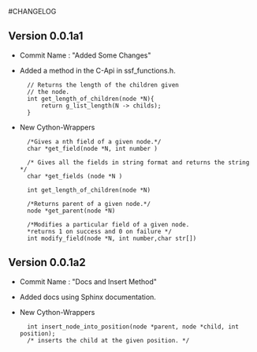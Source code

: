 #CHANGELOG 
## Version 0.0.1a1
* Commit Name : "Added Some Changes"
* Added a method in the C-Api in ssf_functions.h.
		
		// Returns the length of the children given
		// the node.
		int get_length_of_children(node *N){
			return g_list_length(N -> childs);
		}

* New Cython-Wrappers 
	
		/*Gives a nth field of a given node.*/
	    char *get_field(node *N, int number )

	    /* Gives all the fields in string format and returns the string */
	    char *get_fields (node *N )

    	int get_length_of_children(node *N)

    	/*Returns parent of a given node.*/
    	node *get_parent(node *N)

    	/*Modifies a particular field of a given node.
		*returns 1 on success and 0 on failure */
    	int modify_field(node *N, int number,char str[])

## Version 0.0.1a2
* Commit Name : "Docs and Insert Method"
* Added docs using Sphinx documentation.
* New Cython-Wrappers
		
		int insert_node_into_position(node *parent, node *child, int position);
		/* inserts the child at the given position. */
		

